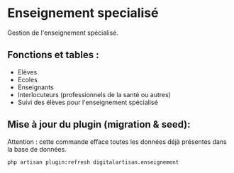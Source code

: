 # Enseignement specialisé
Gestion de l'enseignement spécialisé.

## Fonctions et tables :

- Elèves
- Ecoles
- Enseignants
- Interlocuteurs (professionnels de la santé ou autres)
- Suivi des élèves pour l'enseignement spécialisé

## Mise à jour du plugin (migration & seed):

Attention : cette commande efface toutes les données déjà présentes dans la base de données.

```shell
php artisan plugin:refresh digitalartisan.enseignement
```
